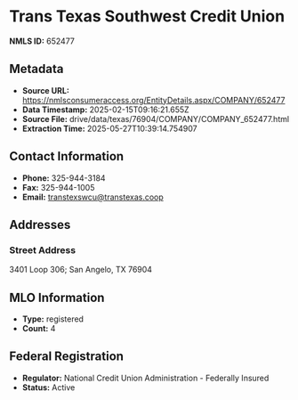 # Trans Texas Southwest Credit Union

**NMLS ID:** 652477

## Metadata
- **Source URL:** https://nmlsconsumeraccess.org/EntityDetails.aspx/COMPANY/652477
- **Data Timestamp:** 2025-02-15T09:16:21.655Z
- **Source File:** drive/data/texas/76904/COMPANY/COMPANY_652477.html
- **Extraction Time:** 2025-05-27T10:39:14.754907

## Contact Information
- **Phone:** 325-944-3184
- **Fax:** 325-944-1005
- **Email:** transtexswcu@transtexas.coop

## Addresses
### Street Address
3401 Loop 306; San Angelo, TX 76904

## MLO Information
- **Type:** registered
- **Count:** 4

## Federal Registration
- **Regulator:** National Credit Union Administration - Federally Insured
- **Status:** Active
